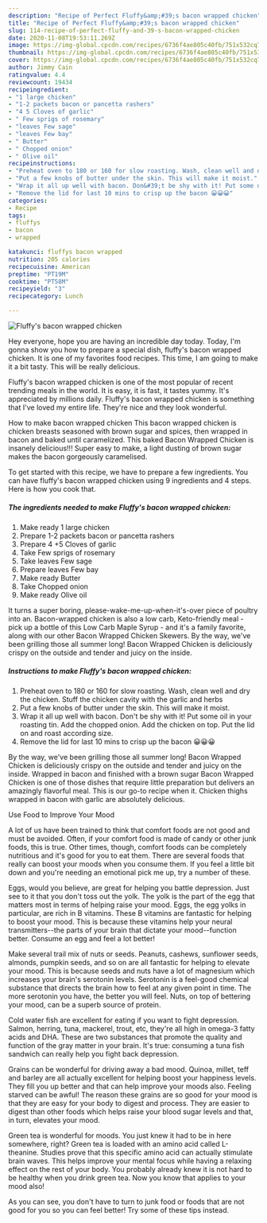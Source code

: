 ```yaml
---
description: "Recipe of Perfect Fluffy&amp;#39;s bacon wrapped chicken"
title: "Recipe of Perfect Fluffy&amp;#39;s bacon wrapped chicken"
slug: 114-recipe-of-perfect-fluffy-and-39-s-bacon-wrapped-chicken
date: 2020-11-08T19:53:11.269Z
image: https://img-global.cpcdn.com/recipes/6736f4ae805c40fb/751x532cq70/fluffys-bacon-wrapped-chicken-recipe-main-photo.jpg
thumbnail: https://img-global.cpcdn.com/recipes/6736f4ae805c40fb/751x532cq70/fluffys-bacon-wrapped-chicken-recipe-main-photo.jpg
cover: https://img-global.cpcdn.com/recipes/6736f4ae805c40fb/751x532cq70/fluffys-bacon-wrapped-chicken-recipe-main-photo.jpg
author: Jimmy Cain
ratingvalue: 4.4
reviewcount: 19434
recipeingredient:
- "1 large chicken"
- "1-2 packets bacon or pancetta rashers"
- "4 5 Cloves of garlic"
- " Few sprigs of rosemary"
- "leaves Few sage"
- "leaves Few bay"
- " Butter"
- " Chopped onion"
- " Olive oil"
recipeinstructions:
- "Preheat oven to 180 or 160 for slow roasting. Wash, clean well and dry the chicken. Stuff the chicken cavity with the garlic and herbs"
- "Put a few knobs of butter under the skin. This will make it moist."
- "Wrap it all up well with bacon. Don&#39;t be shy with it! Put some oil in your roasting tin. Add the chopped onion. Add the chicken on top. Put the lid on and roast according size."
- "Remove the lid for last 10 mins to crisp up the bacon 😀😀😀"
categories:
- Recipe
tags:
- fluffys
- bacon
- wrapped

katakunci: fluffys bacon wrapped 
nutrition: 205 calories
recipecuisine: American
preptime: "PT19M"
cooktime: "PT58M"
recipeyield: "3"
recipecategory: Lunch

---
```



![Fluffy&#39;s bacon wrapped chicken](https://img-global.cpcdn.com/recipes/6736f4ae805c40fb/751x532cq70/fluffys-bacon-wrapped-chicken-recipe-main-photo.jpg)

Hey everyone, hope you are having an incredible day today. Today, I'm gonna show you how to prepare a special dish, fluffy&#39;s bacon wrapped chicken. It is one of my favorites food recipes. This time, I am going to make it a bit tasty. This will be really delicious.

Fluffy&#39;s bacon wrapped chicken is one of the most popular of recent trending meals in the world. It is easy, it is fast, it tastes yummy. It's appreciated by millions daily. Fluffy&#39;s bacon wrapped chicken is something that I've loved my entire life. They're nice and they look wonderful.

How to make bacon wrapped chicken This bacon wrapped chicken is chicken breasts seasoned with brown sugar and spices, then wrapped in bacon and baked until caramelized. This baked Bacon Wrapped Chicken is insanely delicious!!! Super easy to make, a light dusting of brown sugar makes the bacon gorgeously caramelised.


To get started with this recipe, we have to prepare a few ingredients. You can have fluffy&#39;s bacon wrapped chicken using 9 ingredients and 4 steps. Here is how you cook that.

<!--inarticleads1-->

##### The ingredients needed to make Fluffy&#39;s bacon wrapped chicken:

1. Make ready 1 large chicken
1. Prepare 1-2 packets bacon or pancetta rashers
1. Prepare 4 +5 Cloves of garlic
1. Take  Few sprigs of rosemary
1. Take leaves Few sage
1. Prepare leaves Few bay
1. Make ready  Butter
1. Take  Chopped onion
1. Make ready  Olive oil


It turns a super boring, please-wake-me-up-when-it&#39;s-over piece of poultry into an. Bacon-wrapped chicken is also a low carb, Keto-friendly meal - pick up a bottle of this Low Carb Maple Syrup - and it&#39;s a family favorite, along with our other Bacon Wrapped Chicken Skewers. By the way, we&#39;ve been grilling those all summer long! Bacon Wrapped Chicken is deliciously crispy on the outside and tender and juicy on the inside. 

<!--inarticleads2-->

##### Instructions to make Fluffy&#39;s bacon wrapped chicken:

1. Preheat oven to 180 or 160 for slow roasting. Wash, clean well and dry the chicken. Stuff the chicken cavity with the garlic and herbs
1. Put a few knobs of butter under the skin. This will make it moist.
1. Wrap it all up well with bacon. Don&#39;t be shy with it! Put some oil in your roasting tin. Add the chopped onion. Add the chicken on top. Put the lid on and roast according size.
1. Remove the lid for last 10 mins to crisp up the bacon 😀😀😀


By the way, we&#39;ve been grilling those all summer long! Bacon Wrapped Chicken is deliciously crispy on the outside and tender and juicy on the inside. Wrapped in bacon and finished with a brown sugar Bacon Wrapped Chicken is one of those dishes that require little preparation but delivers an amazingly flavorful meal. This is our go-to recipe when it. Chicken thighs wrapped in bacon with garlic are absolutely delicious. 

Use Food to Improve Your Mood


A lot of us have been trained to think that comfort foods are not good and must be avoided. Often, if your comfort food is made of candy or other junk foods, this is true. Other times, though, comfort foods can be completely nutritious and it's good for you to eat them. There are several foods that really can boost your moods when you consume them. If you feel a little bit down and you're needing an emotional pick me up, try a number of these.

Eggs, would you believe, are great for helping you battle depression. Just see to it that you don't toss out the yolk. The yolk is the part of the egg that matters most in terms of helping raise your mood. Eggs, the egg yolks in particular, are rich in B vitamins. These B vitamins are fantastic for helping to boost your mood. This is because these vitamins help your neural transmitters--the parts of your brain that dictate your mood--function better. Consume an egg and feel a lot better!

Make several trail mix of nuts or seeds. Peanuts, cashews, sunflower seeds, almonds, pumpkin seeds, and so on are all fantastic for helping to elevate your mood. This is because seeds and nuts have a lot of magnesium which increases your brain's serotonin levels. Serotonin is a feel-good chemical substance that directs the brain how to feel at any given point in time. The more serotonin you have, the better you will feel. Nuts, on top of bettering your mood, can be a superb source of protein.

Cold water fish are excellent for eating if you want to fight depression. Salmon, herring, tuna, mackerel, trout, etc, they're all high in omega-3 fatty acids and DHA. These are two substances that promote the quality and function of the gray matter in your brain. It's true: consuming a tuna fish sandwich can really help you fight back depression. 

Grains can be wonderful for driving away a bad mood. Quinoa, millet, teff and barley are all actually excellent for helping boost your happiness levels. They fill you up better and that can help improve your moods also. Feeling starved can be awful! The reason these grains are so good for your mood is that they are easy for your body to digest and process. They are easier to digest than other foods which helps raise your blood sugar levels and that, in turn, elevates your mood.

Green tea is wonderful for moods. You just knew it had to be in here somewhere, right? Green tea is loaded with an amino acid called L-theanine. Studies prove that this specific amino acid can actually stimulate brain waves. This helps improve your mental focus while having a relaxing effect on the rest of your body. You probably already knew it is not hard to be healthy when you drink green tea. Now you know that applies to your mood also!

As you can see, you don't have to turn to junk food or foods that are not good for you so you can feel better! Try  some  of  these  tips  instead.

